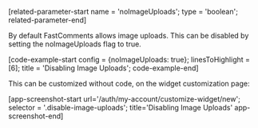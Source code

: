 [related-parameter-start name = 'noImageUploads'; type = 'boolean'; related-parameter-end]

By default FastComments allows image uploads. This can be disabled by setting the noImageUploads flag to true.

[code-example-start config = {noImageUploads: true}; linesToHighlight = [6]; title = 'Disabling Image Uploads'; code-example-end]

This can be customized without code, on the widget customization page:

[app-screenshot-start url='/auth/my-account/customize-widget/new'; selector = '.disable-image-uploads'; title='Disabling Image Uploads' app-screenshot-end]
